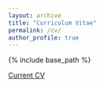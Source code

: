 ```yaml
---
layout: archive
title: "Curriculum Vitae"
permalink: /cv/
author_profile: true
---
```


{% include base_path %}

[Current CV](http://paul-dougherty.github.io/files/Dougherty_cv_january2023.pdf)


